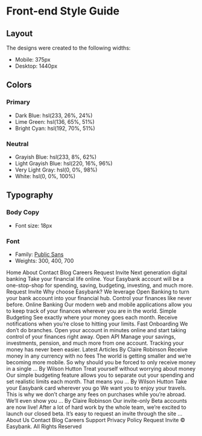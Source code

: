 # Front-end Style Guide

## Layout

The designs were created to the following widths:

- Mobile: 375px
- Desktop: 1440px

## Colors

### Primary

- Dark Blue: hsl(233, 26%, 24%)
- Lime Green: hsl(136, 65%, 51%)
- Bright Cyan: hsl(192, 70%, 51%)

### Neutral

- Grayish Blue: hsl(233, 8%, 62%)
- Light Grayish Blue: hsl(220, 16%, 96%)
- Very Light Gray: hsl(0, 0%, 98%)
- White: hsl(0, 0%, 100%)

## Typography

### Body Copy

- Font size: 18px

### Font

- Family: [Public Sans](https://fonts.google.com/specimen/Public+Sans)
- Weights: 300, 400, 700

Home About Contact Blog Careers Request Invite Next generation digital
banking Take your financial life online. Your Easybank account will be a
one-stop-shop for spending, saving, budgeting, investing, and much more.
Request Invite Why choose Easybank? We leverage Open Banking to turn your
bank account into your financial hub. Control your finances like never
before. Online Banking Our modern web and mobile applications allow you to
keep track of your finances wherever you are in the world. Simple Budgeting
See exactly where your money goes each month. Receive notifications when
you’re close to hitting your limits. Fast Onboarding We don’t do branches.
Open your account in minutes online and start taking control of your
finances right away. Open API Manage your savings, investments, pension, and
much more from one account. Tracking your money has never been easier.
Latest Articles By Claire Robinson Receive money in any currency with no
fees The world is getting smaller and we’re becoming more mobile. So why
should you be forced to only receive money in a single … By Wilson Hutton
Treat yourself without worrying about money Our simple budgeting feature
allows you to separate out your spending and set realistic limits each
month. That means you … By Wilson Hutton Take your Easybank card wherever
you go We want you to enjoy your travels. This is why we don’t charge any
fees on purchases while you’re abroad. We’ll even show you … By Claire
Robinson Our invite-only Beta accounts are now live! After a lot of hard
work by the whole team, we’re excited to launch our closed beta. It’s easy
to request an invite through the site ... About Us Contact Blog Careers
Support Privacy Policy Request Invite © Easybank. All Rights Reserved
